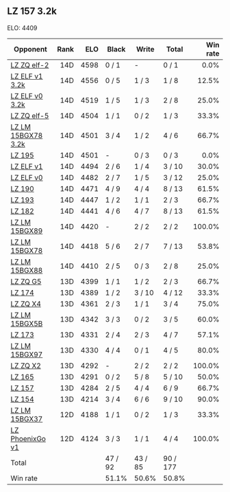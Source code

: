 ## LZ 157 3.2k ##

ELO: 4409

Opponent | Rank | ELO | Black | Write | Total | Win rate
---------|-----:|----:|-------|-------|-------|-------:
[LZ ZQ elf-2](LZ%20ZQ%20elf-2.md) | 14D | 4598 | 0 / 1 | - | 0 / 1 | 0.0%
[LZ ELF v1 3.2k](LZ%20ELF%20v1%203.2k.md) | 14D | 4556 | 0 / 5 | 1 / 3 | 1 / 8 | 12.5%
[LZ ELF v0 3.2k](LZ%20ELF%20v0%203.2k.md) | 14D | 4519 | 1 / 5 | 1 / 3 | 2 / 8 | 25.0%
[LZ ZQ elf-5](LZ%20ZQ%20elf-5.md) | 14D | 4504 | 1 / 1 | 0 / 2 | 1 / 3 | 33.3%
[LZ LM 15BGX78 3.2k](LZ%20LM%2015BGX78%203.2k.md) | 14D | 4501 | 3 / 4 | 1 / 2 | 4 / 6 | 66.7%
[LZ 195](LZ%20195.md) | 14D | 4501 | - | 0 / 3 | 0 / 3 | 0.0%
[LZ ELF v1](LZ%20ELF%20v1.md) | 14D | 4494 | 2 / 6 | 1 / 4 | 3 / 10 | 30.0%
[LZ ELF v0](LZ%20ELF%20v0.md) | 14D | 4482 | 2 / 7 | 1 / 5 | 3 / 12 | 25.0%
[LZ 190](LZ%20190.md) | 14D | 4471 | 4 / 9 | 4 / 4 | 8 / 13 | 61.5%
[LZ 193](LZ%20193.md) | 14D | 4447 | 1 / 2 | 1 / 1 | 2 / 3 | 66.7%
[LZ 182](LZ%20182.md) | 14D | 4441 | 4 / 6 | 4 / 7 | 8 / 13 | 61.5%
[LZ LM 15BGX89](LZ%20LM%2015BGX89.md) | 14D | 4420 | - | 2 / 2 | 2 / 2 | 100.0%
[LZ LM 15BGX78](LZ%20LM%2015BGX78.md) | 14D | 4418 | 5 / 6 | 2 / 7 | 7 / 13 | 53.8%
[LZ LM 15BGX88](LZ%20LM%2015BGX88.md) | 14D | 4410 | 2 / 5 | 0 / 3 | 2 / 8 | 25.0%
[LZ ZQ G5](LZ%20ZQ%20G5.md) | 13D | 4399 | 1 / 1 | 1 / 2 | 2 / 3 | 66.7%
[LZ 174](LZ%20174.md) | 13D | 4389 | 1 / 2 | 3 / 10 | 4 / 12 | 33.3%
[LZ ZQ X4](LZ%20ZQ%20X4.md) | 13D | 4361 | 2 / 3 | 1 / 1 | 3 / 4 | 75.0%
[LZ LM 15BGX5B](LZ%20LM%2015BGX5B.md) | 13D | 4342 | 3 / 3 | 0 / 2 | 3 / 5 | 60.0%
[LZ 173](LZ%20173.md) | 13D | 4331 | 2 / 4 | 2 / 3 | 4 / 7 | 57.1%
[LZ LM 15BGX97](LZ%20LM%2015BGX97.md) | 13D | 4330 | 4 / 4 | 0 / 1 | 4 / 5 | 80.0%
[LZ ZQ X2](LZ%20ZQ%20X2.md) | 13D | 4292 | - | 2 / 2 | 2 / 2 | 100.0%
[LZ 165](LZ%20165.md) | 13D | 4291 | 0 / 2 | 5 / 8 | 5 / 10 | 50.0%
[LZ 157](LZ%20157.md) | 13D | 4284 | 2 / 5 | 4 / 4 | 6 / 9 | 66.7%
[LZ 154](LZ%20154.md) | 13D | 4214 | 3 / 4 | 6 / 6 | 9 / 10 | 90.0%
[LZ LM 15BGX37](LZ%20LM%2015BGX37.md) | 12D | 4188 | 1 / 1 | 0 / 2 | 1 / 3 | 33.3%
[LZ PhoenixGo v1](LZ%20PhoenixGo%20v1.md) | 12D | 4124 | 3 / 3 | 1 / 1 | 4 / 4 | 100.0%
Total | | | 47 / 92 | 43 / 85 | 90 / 177 | 
Win rate| | | 51.1% | 50.6% | 50.8% | 
